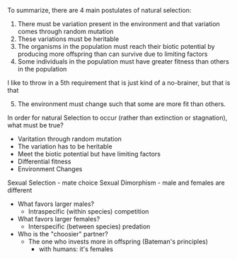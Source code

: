 To summarize, there are 4 main postulates of natural selection:
1.  There must be variation present in the environment and that variation comes through random mutation
2.  These variations must be heritable
3.  The organisms in the population must reach their biotic potential by producing more offspring than can survive due to limiting factors
4.  Some individuals in the population must have greater fitness than others in the population

I like to throw in a 5th requirement that is just kind of a no-brainer, but that is that

5.  The environment must change such that some are more fit than others.

In order for natural Selection to occur (rather than extinction or stagnation), what must be true?
* Varitation through random mutation
* The variation has to be heritable
* Meet the biotic potential but have limiting factors
* Differential fitness
* Environment Changes

Sexual Selection - mate choice
Sexual Dimorphism - male and females are different
* What favors larger males?
	* Intraspecific (within species) competition
* What favors larger females?
	* Interspecific (between species) predation
* Who is the "choosier" partner?
	* The one who invests more in offspring (Bateman's principles)
		* with humans: it's females
